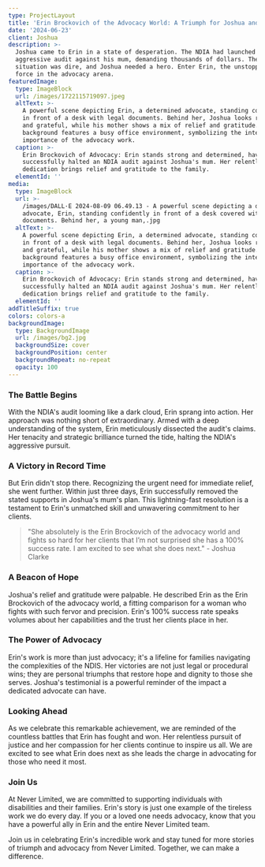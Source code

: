 ```yaml
---
type: ProjectLayout
title: 'Erin Brockovich of the Advocacy World: A Triumph for Joshua and His Mum'
date: '2024-06-23'
client: Joshua
description: >-
  Joshua came to Erin in a state of desperation. The NDIA had launched an
  aggressive audit against his mum, demanding thousands of dollars. The
  situation was dire, and Joshua needed a hero. Enter Erin, the unstoppable
  force in the advocacy arena.
featuredImage:
  type: ImageBlock
  url: /images/1722115719097.jpeg
  altText: >-
    A powerful scene depicting Erin, a determined advocate, standing confidently
    in front of a desk with legal documents. Behind her, Joshua looks relieved
    and grateful, while his mother shows a mix of relief and gratitude. The
    background features a busy office environment, symbolizing the intensity and
    importance of the advocacy work.
  caption: >-
    Erin Brockovich of Advocacy: Erin stands strong and determined, having
    successfully halted an NDIA audit against Joshua's mum. Her relentless
    dedication brings relief and gratitude to the family.
  elementId: ''
media:
  type: ImageBlock
  url: >-
    /images/DALL·E 2024-08-09 06.49.13 - A powerful scene depicting a determined
    advocate, Erin, standing confidently in front of a desk covered with legal
    documents. Behind her, a young man,.jpg
  altText: >-
    A powerful scene depicting Erin, a determined advocate, standing confidently
    in front of a desk with legal documents. Behind her, Joshua looks relieved
    and grateful, while his mother shows a mix of relief and gratitude. The
    background features a busy office environment, symbolizing the intensity and
    importance of the advocacy work.
  caption: >-
    Erin Brockovich of Advocacy: Erin stands strong and determined, having
    successfully halted an NDIA audit against Joshua's mum. Her relentless
    dedication brings relief and gratitude to the family.
  elementId: ''
addTitleSuffix: true
colors: colors-a
backgroundImage:
  type: BackgroundImage
  url: /images/bg2.jpg
  backgroundSize: cover
  backgroundPosition: center
  backgroundRepeat: no-repeat
  opacity: 100
---
```

### The Battle Begins

With the NDIA's audit looming like a dark cloud, Erin sprang into action. Her approach was nothing short of extraordinary. Armed with a deep understanding of the system, Erin meticulously dissected the audit's claims. Her tenacity and strategic brilliance turned the tide, halting the NDIA's aggressive pursuit.

### A Victory in Record Time

But Erin didn't stop there. Recognizing the urgent need for immediate relief, she went further. Within just three days, Erin successfully removed the stated supports in Joshua's mum's plan. This lightning-fast resolution is a testament to Erin's unmatched skill and unwavering commitment to her clients.

> "She absolutely is the Erin Brockovich of the advocacy world and fights so hard for her clients that I’m not surprised she has a 100% success rate. I am excited to see what she does next." - Joshua Clarke

### A Beacon of Hope

Joshua's relief and gratitude were palpable. He described Erin as the Erin Brockovich of the advocacy world, a fitting comparison for a woman who fights with such fervor and precision. Erin's 100% success rate speaks volumes about her capabilities and the trust her clients place in her.

### The Power of Advocacy

Erin's work is more than just advocacy; it's a lifeline for families navigating the complexities of the NDIS. Her victories are not just legal or procedural wins; they are personal triumphs that restore hope and dignity to those she serves. Joshua's testimonial is a powerful reminder of the impact a dedicated advocate can have.

### Looking Ahead

As we celebrate this remarkable achievement, we are reminded of the countless battles that Erin has fought and won. Her relentless pursuit of justice and her compassion for her clients continue to inspire us all. We are excited to see what Erin does next as she leads the charge in advocating for those who need it most.

### Join Us

At Never Limited, we are committed to supporting individuals with disabilities and their families. Erin's story is just one example of the tireless work we do every day. If you or a loved one needs advocacy, know that you have a powerful ally in Erin and the entire Never Limited team.

Join us in celebrating Erin's incredible work and stay tuned for more stories of triumph and advocacy from Never Limited. Together, we can make a difference.





